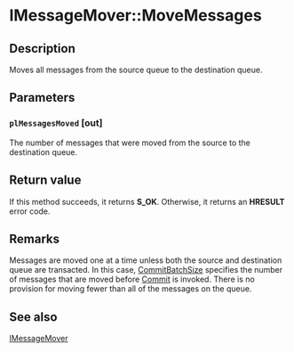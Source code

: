 # IMessageMover::MoveMessages

## Description

Moves all messages from the source queue to the destination queue.

## Parameters

### `plMessagesMoved` [out]

The number of messages that were moved from the source to the destination queue.

## Return value

If this method succeeds, it returns **S_OK**. Otherwise, it returns an **HRESULT** error code.

## Remarks

Messages are moved one at a time unless both the source and destination queue are transacted. In this case, [CommitBatchSize](https://learn.microsoft.com/windows/desktop/api/comsvcs/nf-comsvcs-imessagemover-get_commitbatchsize) specifies the number of messages that are moved before [Commit](https://learn.microsoft.com/windows/desktop/api/comsvcs/nf-comsvcs-itransactioncontext-commit) is invoked. There is no provision for moving fewer than all of the messages on the queue.

## See also

[IMessageMover](https://learn.microsoft.com/windows/desktop/api/comsvcs/nn-comsvcs-imessagemover)